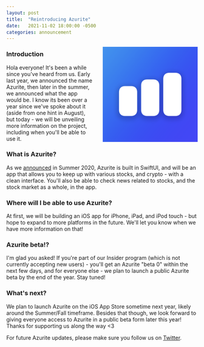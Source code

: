```yaml
---
layout: post
title:  "Reintroducing Azurite"
date:   2021-11-02 18:00:00 -0500
categories: announcement
---
```


<img align="right" width="250" height="250" style="padding-left: 25px; padding-bottom: 25px;" src="/assets/images/AzuriteIcon.png">

### Introduction
Hola everyone! It's been a while since you've heard from us. Early last year, we announced the name Azurite, then later in the summer, we announced what the app would be. 
I know its been over a year since we've spoke about it (aside from one hint in August), but today - we will be unveiling more information on the project, including when you'll be able to use it. 

### What is Azurite?
As we [announced](https://twitter.com/Peroxaan/status/1282162813570551810?s=20) in Summer 2020, Azurite is built in SwiftUI, and will be an app that allows you to keep up with various stocks, and crypto - with a clean interface.
You'll also be able to check news related to stocks, and the stock market as a whole, in the app.

### Where will I be able to use Azurite?
At first, we will be building an iOS app for iPhone, iPad, and iPod touch - but hope to expand to more platforms in the future. We'll let you know when we have more information on that!

### Azurite beta!?
I'm glad you asked! If you're part of our Insider program (which is not currently accepting new users) - you'll get an Azurite "beta 0" within the next few days, and for everyone else - we plan to launch a public Azurite beta by the end of the year. Stay tuned!

### What's next?
We plan to launch Azurite on the iOS App Store sometime next year, likely around the Summer/Fall timeframe. Besides that though, we look forward to giving everyone access to Azurite in a public beta form later this year! 
Thanks for supporting us along the way <3

For future Azurite updates, please make sure you follow us on [Twitter](https://twitter.com/peroxaan).

